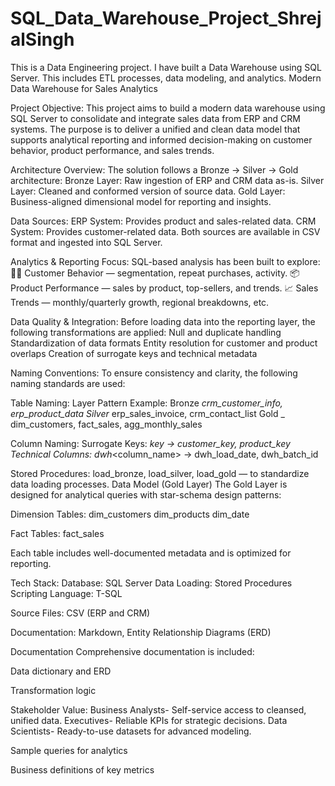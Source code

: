 # SQL_Data_Warehouse_Project_ShrejalSingh
This is a Data Engineering project. I have built a Data Warehouse using SQL Server. This includes ETL processes, data modeling, and analytics. 
Modern Data Warehouse for Sales Analytics

Project Objective:
This project aims to build a modern data warehouse using SQL Server to consolidate and integrate sales data from ERP and CRM systems. The purpose is to deliver a unified and clean data model that supports analytical reporting and informed decision-making on customer behavior, product performance, and sales trends.

Architecture Overview:
The solution follows a Bronze → Silver → Gold architecture:
Bronze Layer: Raw ingestion of ERP and CRM data as-is.
Silver Layer: Cleaned and conformed version of source data.
Gold Layer: Business-aligned dimensional model for reporting and insights.

Data Sources:
ERP System: Provides product and sales-related data.
CRM System: Provides customer-related data.
Both sources are available in CSV format and ingested into SQL Server.

Analytics & Reporting Focus:
SQL-based analysis has been built to explore:
🧑‍💼 Customer Behavior — segmentation, repeat purchases, activity.
📦 Product Performance — sales by product, top-sellers, and trends.
📈 Sales Trends — monthly/quarterly growth, regional breakdowns, etc.

Data Quality & Integration:
Before loading data into the reporting layer, the following transformations are applied:
Null and duplicate handling
Standardization of data formats
Entity resolution for customer and product overlaps
Creation of surrogate keys and technical metadata

Naming Conventions:
To ensure consistency and clarity, the following naming standards are used:

Table Naming:
Layer	Pattern	Example:
Bronze	<source>_<entity>	crm_customer_info, erp_product_data
Silver	<source>_<entity>	erp_sales_invoice, crm_contact_list
Gold	<category>_<entity>	dim_customers, fact_sales, agg_monthly_sales

Column Naming:
Surrogate Keys: <table>_key → customer_key, product_key
Technical Columns: dwh_<column_name> → dwh_load_date, dwh_batch_id

Stored Procedures:
load_bronze, load_silver, load_gold — to standardize data loading processes.
Data Model (Gold Layer)
The Gold Layer is designed for analytical queries with star-schema design patterns:

Dimension Tables:
dim_customers
dim_products
dim_date

Fact Tables:
fact_sales

Each table includes well-documented metadata and is optimized for reporting.

Tech Stack:
Database: SQL Server
Data Loading: Stored Procedures
Scripting Language: T-SQL

Source Files: CSV (ERP and CRM)

Documentation: Markdown, Entity Relationship Diagrams (ERD)

Documentation
Comprehensive documentation is included:

Data dictionary and ERD

Transformation logic

Stakeholder Value:
Business Analysts- Self-service access to cleansed, unified data.
Executives- Reliable KPIs for strategic decisions.
Data Scientists- Ready-to-use datasets for advanced modeling.

Sample queries for analytics

Business definitions of key metrics
